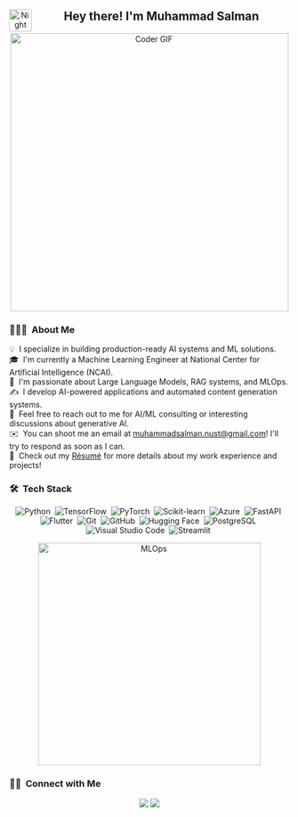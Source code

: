 <div align="center">
  <img alt="Night Coding" src="./assets/Hand%20Wave.gif" width='40' align="left"/>
  <h2>Hey there! I'm Muhammad Salman</h2>
  <img src="https://media.giphy.com/media/SWoSkN6DxTszqIKEqv/giphy.gif" alt="Coder GIF" width="500">
</div>

### 👨🏻‍💻 &nbsp;About Me
💡 &nbsp;I specialize in building production-ready AI systems and ML solutions.\
🎓 &nbsp;I'm currently a Machine Learning Engineer at National Center for Artificial Intelligence (NCAI).\
🌱 &nbsp;I'm passionate about Large Language Models, RAG systems, and MLOps.\
✍️ &nbsp;I develop AI-powered applications and automated content generation systems.\
💬 &nbsp;Feel free to reach out to me for AI/ML consulting or interesting discussions about generative AI.\
✉️ &nbsp;You can shoot me an email at muhammadsalman.nust@gmail.com! I'll try to respond as soon as I can.\
📄 &nbsp;Check out my [Résumé](https://drive.google.com/file/d/14SDVo5z2_vtIdOOma6sD90BkqDT3q3WH/view?usp=drivesdk ) for more details about my work experience and projects!

### 🛠 &nbsp;Tech Stack

<div align="center">
  
  ![Python](https://img.shields.io/badge/-Python-05122A?style=flat&logo=python)&nbsp;
  ![TensorFlow](https://img.shields.io/badge/-TensorFlow-05122A?style=flat&logo=tensorflow)&nbsp;
  ![PyTorch](https://img.shields.io/badge/-PyTorch-05122A?style=flat&logo=pytorch)&nbsp;
  ![Scikit-learn](https://img.shields.io/badge/-Scikit_Learn-05122A?style=flat&logo=scikit-learn)&nbsp;
  ![Azure](https://img.shields.io/badge/-Azure-05122A?style=flat&logo=microsoft-azure)&nbsp;
  ![FastAPI](https://img.shields.io/badge/-FastAPI-05122A?style=flat&logo=fastapi)&nbsp;
  ![Flutter](https://img.shields.io/badge/-Flutter-05122A?style=flat&logo=flutter)&nbsp;
  ![Git](https://img.shields.io/badge/-Git-05122A?style=flat&logo=git)&nbsp;
  ![GitHub](https://img.shields.io/badge/-GitHub-05122A?style=flat&logo=github)&nbsp;
  ![Hugging Face](https://img.shields.io/badge/-Hugging_Face-05122A?style=flat&logo=huggingface)&nbsp;
  ![PostgreSQL](https://img.shields.io/badge/-PostgreSQL-05122A?style=flat&logo=postgresql)&nbsp;
  ![Visual Studio Code](https://img.shields.io/badge/-Visual%20Studio%20Code-05122A?style=flat&logo=visual-studio-code&logoColor=007ACC)&nbsp;
  ![Streamlit](https://img.shields.io/badge/-Streamlit-05122A?style=flat&logo=streamlit)&nbsp;
</div>

<div align="center">
  <img src="https://media.giphy.com/media/v1.Y2lkPTc5MGI3NjExNmVhaHBuNmcxYThscmZ2ZmRjZnY5ZmE4dG11anp1cjkwOHA1dzlobiZlcD12MV9pbnRlcm5hbF9naWZfYnlfaWQmY3Q9Zw/CuuSHzuc0O166MRfjt/giphy.gif" width="400" alt="MLOps">
</div>

### 🤝🏻 &nbsp;Connect with Me
<p align="center">
<a href="https://linkedin.com/in/msalman"><img src="https://img.shields.io/badge/-Muhammad%20Salman-0077B5?style=flat&logo=Linkedin&logoColor=white"/></a>
<a href="mailto:muhammadsalman.nust@gmail.com"><img src="https://img.shields.io/badge/-muhammadsalman.nust@gmail.com-D14836?style=flat&logo=Gmail&logoColor=white"/></a>
</p>
